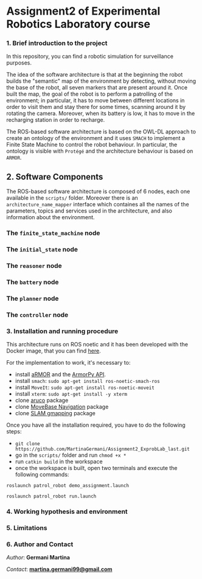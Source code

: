 # Assignment2 of Experimental Robotics Laboratory course
### 1. Brief introduction to the project
In this repository, you can find a robotic simulation for surveillance purposes.

The idea of the software architecture is that at the beginning the robot builds the "semantic" map of the environment by detecting, without moving the base of the robot, all seven markers that are present around it. Once built the map, the goal of the robot is to perform a patrolling of the environment; in particular, it has to move between different locations in order to visit them and stay there for some times, scanning around it by rotating the camera. Moreover, when its battery is low, it has to move in the recharging station in order to recharge.

The ROS-based software architecture is based on the OWL-DL approach to create an ontology of the environment and it uses `SMACH` to implement a Finite State Machine to control the robot behaviour. In particular, the ontology is visible with `Protégé` and the architecture behaviour is based on `ARMOR`.

## 2. Software Components
The ROS-based software architecture is composed of 6 nodes, each one available in the `scripts/` folder. Moreover there is an `architecture_name_mapper` interface which containes all the names of the parameters, topics and services used in the architecture, and also information about the environment. 

### The `finite_state_machine` node ###

### The `initial_state` node ###

### The `reasoner` node ###

### The `battery` node ###

### The `planner` node ###

### The `controller` node ###


### 3. Installation and running procedure
This architecture runs on ROS noetic and it has been developed with the Docker image, that you can find [here](https://hub.docker.com/repository/docker/carms84/exproblab). 

For the implementation to work, it's necessary to:
- install [aRMOR](https://github.com/EmaroLab/armor) and the [ArmorPy API](https://github.com/EmaroLab/armor_py_api).
- install `smach`: `sudo apt-get install ros-noetic-smach-ros`
- install `MoveIt`: `sudo apt-get install ros-noetic-moveit`
- install `xterm`: `sudo apt-get install -y xterm`
- clone [aruco](https://github.com/pal-robotics/aruco_ros) package
- clone [MoveBase Navigation](https://github.com/ros-planning/navigation) package
- clone [SLAM gmapping](https://github.com/ros-perception/slam_gmapping) package


Once you have all the installation required, you have to do the following steps:
- ```git clone https://github.com/MartinaGermani/Assignment2_ExprobLab_last.git ```
- go in the `scripts/` folder and run `chmod +x *`
- run `catkin build` in the workspace
- once the workspace is built, open two terminals and execute the following commands:

```roslaunch patrol_robot demo_assignment.launch```

```roslaunch patrol_robot run.launch```

### 4. Working hypothesis and environment

### 5. Limitations


### 6. Author and Contact
*Author*: **Germani Martina**

*Contact*: **martina.germani99@gmail.com**
